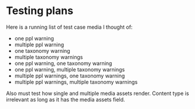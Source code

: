# Testing plans

Here is a running list of test case media I thought of:
- one ppl warning
- multiple ppl warning
- one taxonomy warning
- multiple taxonomy warnings
- one ppl warning, one taxonomy warning
- one ppl warning, multiple taxonomy warnings
- multiple ppl warnings, one taxonomy warning
- multiple ppl warnings, multiple taxonomy warnings

Also must test how single and multiple media assets render. Content type is irrelevant as long as it has the media assets field.
